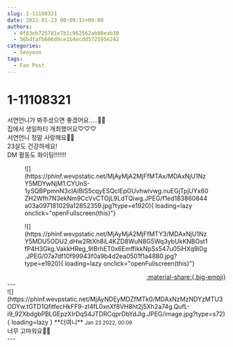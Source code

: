 ```yaml
---
slug: 1-11108321
date: 2022-01-23 00:09:11+09:00
authors:
  - 0f83eb725781e7b1c962562ab08eab30
  - 56bdfafb606d9ce1b4ecdd572595e242
categories:
  - Seoyeon
tags:
  - Fan Post
---
```


# 1-11108321

<div class="post-container" markdown="1">
<div class="content-container md-sidebar__scrollwrap" markdown="1">

서연언니가 봐주셨으면 좋겠어요.....🥲💞<br>집에서 생일파티 개최했어요♡♡♡<br>서연언니 정말 사랑해요🥺💝<br>23살도 건강하세요!<br>DM 활동도 화이팅!!!!!!!
<figure markdown="1">
![](https://phinf.wevpstatic.net/MjAyMjA2MjFfMTAx/MDAxNjU1NzY5MDYwNjM1.CYUnS-1ySQBPpmnN3cIAIBiS5cqyESQcIEpGUvhwlvwg.nuEGjTpjUYx60ZH2Wfh7N3ekNm9CcVvCTOjL9LdTQiwg.JPEG/f1ed183860844a03a097181029a12852359.jpg?type=e1920){ loading=lazy onclick="openFullscreen(this)"}
</figure>

<figure markdown="1">
![](https://phinf.wevpstatic.net/MjAyMjA2MjFfMTY3/MDAxNjU1NzY5MDU5ODU2.dHw2RtXh8iL4KZD8WuN8G5Wq3ybUkKNBOst1fP4H3Gkg.VakkHReg_9IBrhET0x6EmffikkNpSs547u05iHXq9i0g.JPEG/07a7df10f99943f0a9b4d2ea0501f1a4880.jpg?type=e1920){ loading=lazy onclick="openFullscreen(this)"}
</figure>


</div>
</div>

<div style="text-align: right;" markdown="1">
<a href="https://weverse.io/fromis9/fanpost/1-11108321" style="text-align: right;">:material-share:{.big-emoji}</a>
</div>
---

<div class="comments-container md-sidebar__scrollwrap" markdown="1">
<div class="comment" markdown="1">
<div class='id-container' markdown="1">
![](https://phinf.wevpstatic.net/MjAyNDEyMDZfMTk0/MDAxNzMzNDYzMTU3ODYw.tGTD1QfitfecHkFF9-zI4fL0xnXf8VH8ht2j5Xh2a74g.QufL-i9_92XbdgbPBLGEpzXIrDqS4JTDRCqprDbYdJIg.JPEG/image.jpg?type=s72){ loading=lazy }
**<span class="artist">더여니</span>** <small>Jan 23 2022, 00:09</small><br>
</div>
<div class='comment-body' markdown="1">
너무 고마워요🥺💕
</div>
</div>
</div>
---

